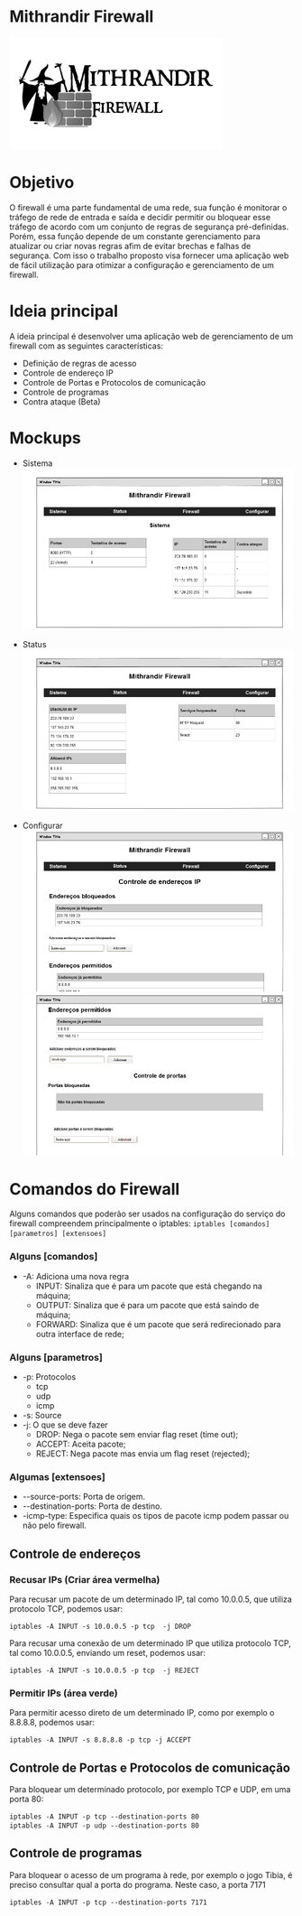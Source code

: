 # Mithrandir Firewall
![Logo](img/Logo.png)

# Objetivo
O firewall é uma parte fundamental de uma rede, sua função é monitorar o tráfego de rede de entrada e saída e decidir permitir ou bloquear esse tráfego de acordo com um conjunto de regras de segurança pré-definidas. Porém, essa função depende de um constante gerenciamento para atualizar ou criar novas regras afim de evitar brechas e falhas de segurança.  Com isso o trabalho proposto visa fornecer uma aplicação web de fácil utilização para otimizar a configuração e gerenciamento de um firewall.

# Ideia principal
A ideia principal é desenvolver uma aplicação web de gerenciamento de um firewall com as seguintes características:
- Definição de regras de acesso
- Controle de endereço IP
- Controle de Portas e Protocolos de comunicação
- Controle de programas
- Contra ataque (Beta)

# Mockups
- Sistema
![sys](img/Sistema.png)


- Status
![stt](img/Status.png)


- Configurar
![conf1](img/Configurar1.png)
![conf2](img/Configurar2.png)

# Comandos do Firewall
Alguns comandos que poderão ser usados na configuração do serviço do firewall compreendem principalmente o iptables: ``iptables [comandos] [parametros] [extensoes]``

### Alguns [comandos]
* -A: Adiciona uma nova regra
  * INPUT: Sinaliza que é para um pacote que está chegando na máquina;
  * OUTPUT: Sinaliza que é para um pacote que está saindo de máquina;
  * FORWARD: Sinaliza que é um pacote que será redirecionado para outra interface de rede;

### Alguns [parametros]
* -p: Protocolos
   * tcp
   * udp
   * icmp
* -s: Source
* -j: O que se deve fazer
   * DROP: Nega o pacote sem enviar flag reset (time out);
   * ACCEPT: Aceita pacote;
   * REJECT: Nega pacote mas envia um flag reset (rejected);

### Algumas [extensoes]
* --source-ports: Porta de origem.
* --destination-ports: Porta de destino.
* -icmp-type: Especifica quais os tipos de pacote icmp podem passar ou não pelo firewall.

## Controle de endereços

### Recusar IPs (Criar área vermelha)
Para recusar um pacote de um determinado IP, tal como 10.0.0.5, que utiliza protocolo TCP, podemos usar:
```
iptables -A INPUT -s 10.0.0.5 -p tcp  -j DROP
```

Para recusar uma conexão de um determinado IP que utiliza protocolo TCP, tal como 10.0.0.5, enviando um reset, podemos usar:
```
iptables -A INPUT -s 10.0.0.5 -p tcp  -j REJECT
```

### Permitir IPs (área verde)
Para permitir acesso direto de um determinado IP, como por exemplo o 8.8.8.8, podemos usar:
```
iptables -A INPUT -s 8.8.8.8 -p tcp -j ACCEPT
```
## Controle de Portas e Protocolos de comunicação
Para bloquear um determinado protocolo, por exemplo TCP e UDP, em uma porta 80:
```
iptables -A INPUT -p tcp --destination-ports 80
iptables -A INPUT -p udp --destination-ports 80
```
## Controle de programas
Para bloquear o acesso de um programa à rede, por exemplo o jogo Tibia, é preciso consultar qual a porta do programa. Neste caso, a porta 7171
```
iptables -A INPUT -p tcp --destination-ports 7171
```
